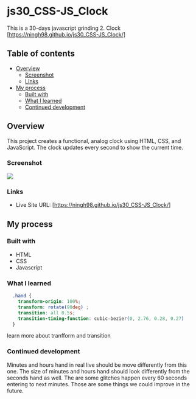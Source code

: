 # js30_CSS-JS_Clock

This is a 30-days javascript grinding
2. Clock [https://ningh98.github.io/js30_CSS-JS_Clock/]

## Table of contents

- [Overview](#overview)
  - [Screenshot](#screenshot)
  - [Links](#links)
- [My process](#my-process)
  - [Built with](#built-with)
  - [What I learned](#what-i-learned)
  - [Continued development](#continued-development)


## Overview

This project creates a functional, analog clock using HTML, CSS, and JavaScript. The clock updates every second to show the current time.

### Screenshot

![](./screenshot.png)

### Links

- Live Site URL: [https://ningh98.github.io/js30_CSS-JS_Clock/]

## My process

### Built with

- HTML
- CSS
- Javascript



### What I learned


```css
  .hand {
    transform-origin: 100%;
    transform: rotate(90deg) ;
    transition: all 0.5s;
    transition-timing-function: cubic-bezier(0, 2.76, 0.28, 0.27)
  }
```
learn more about tranfform and transition


### Continued development

Minutes and hours hand in real live should be move differently from this one. The size of minutes and hours hand should look differently from the seconds hand as well. The are some glitches happen every 60 seconds entering to next minutes. Those are some things we could improve in the future.
